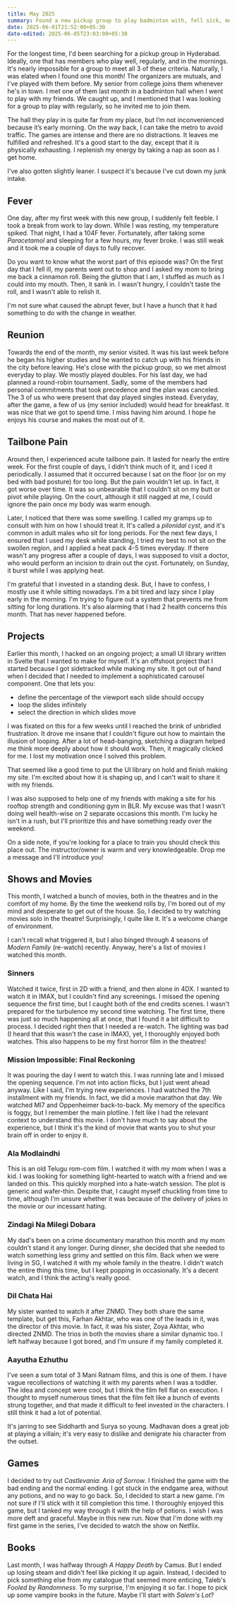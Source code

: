 ```yaml
---
title: May 2025
summary: Found a new pickup group to play badminton with, fell sick, met my senior from college, had a cyst near my tailbone, watched movies, and played my first Castlevania game.
date: 2025-06-01T21:52:00+05:30
date-edited: 2025-06-05T23:03:00+05:30
---
```


For the longest time, I'd been searching for a pickup group in Hyderabad. Ideally, one that has members who play well, regularly, and in the mornings. It's nearly impossible for a group to meet all 3 of these criteria. Naturally, I was elated when I found one this month! The organizers are mutuals, and I've played with them before. My senior from college joins them whenever he's in town. I met one of them last month in a badminton hall when I went to play with my friends. We caught up, and I mentioned that I was looking for a group to play with regularly, so he invited me to join them.

The hall they play in is quite far from my place, but I’m not inconvenienced because it’s early morning. On the way back, I can take the metro to avoid traffic. The games are intense and there are no distractions. It leaves me fulfilled and refreshed. It's a good start to the day, except that it is physically exhausting. I replenish my energy by taking a nap as soon as I get home.

I've also gotten slightly leaner. I suspect it's because I've cut down my junk intake.

## Fever

One day, after my first week with this new group, I suddenly felt feeble. I took a break from work to lay down. While I was resting, my temperature spiked. That night, I had a 104F fever. Fortunately, after taking some *Paracetamol* and sleeping for a few hours, my fever broke. I was still weak and it took me a couple of days to fully recover. 

Do you want to know what the worst part of this episode was? On the first day that I fell ill, my parents went out to shop and I asked my mom to bring me back a cinnamon roll. Being the glutton that I am, I stuffed as much as I could into my mouth. Then, it sank in. I wasn't hungry, I couldn't taste the roll, and I wasn't able to relish it.

I'm not sure what caused the abrupt fever, but I have a hunch that it had something to do with the change in weather.

## Reunion

Towards the end of the month, my senior visited. It was his last week before he began his higher studies and he wanted to catch up with his friends in the city before leaving. He's close with the pickup group, so we met almost everyday to play. We mostly played doubles. For his last day, we had planned a round-robin tournament. Sadly, some of the members had personal commitments that took precedence and the plan was canceled. The 3 of us who were present that day played singles instead. Everyday, after the game, a few of us (my senior included) would head for breakfast. It was nice that we got to spend time. I miss having him around. I hope he enjoys his course and makes the most out of it.

## Tailbone Pain

Around then, I experienced acute tailbone pain. It lasted for nearly the entire week. For the first couple of days, I didn't think much of it, and I iced it periodically. I assumed that it occurred because I sat on the floor (or on my bed with bad posture) for too long. But the pain wouldn't let up. In fact, it got worse over time. It was so unbearable that I couldn't sit on my butt or pivot while playing. On the court, although it still nagged at me, I could ignore the pain once my body was warm enough.

Later, I noticed that there was some swelling. I called my gramps up to consult with him on how I should treat it. It's called a *pilonidal cyst*, and it's common in adult males who sit for long periods. For the next few days, I ensured that I used my desk while standing, I tried my best to not sit on the swollen region, and I applied a heat pack 4-5 times everyday. If there wasn't any progress after a couple of days, I was supposed to visit a doctor, who would perform an incision to drain out the cyst. Fortunately, on Sunday, it burst while I was applying heat.

I'm grateful that I invested in a standing desk. But, I have to confess, I mostly use it while sitting nowadays. I'm a bit tired and lazy since I play early in the morning. I'm trying to figure out a system that prevents me from sitting for long durations. It's also alarming that I had 2 health concerns this month. That has never happened before.

## Projects

Earlier this month, I hacked on an ongoing project; a small UI library written in Svelte that I wanted to make for myself. It's an offshoot project that I started because I got sidetracked while making my site. It got out of hand when I decided that I needed to implement a sophisticated carousel component. One that lets you:

- define the percentage of the viewport each slide should occupy
- loop the slides infinitely
- select the direction in which slides move

I was fixated on this for a few weeks until I reached the brink of unbridled frustration. It drove me insane that I couldn't figure out how to maintain the illusion of looping. After a lot of head-banging, sketching a diagram helped me think more deeply about how it should work. Then, it magically clicked for me. I lost my motivation once I solved this problem.

That seemed like a good time to put the UI library on hold and finish making my site. I'm excited about how it is shaping up, and I can't wait to share it with my friends.

I was also supposed to help one of my friends with making a site for his rooftop strength and conditioning gym in BLR. My excuse was that I wasn't doing well health-wise on 2 separate occasions this month. I'm lucky he isn't in a rush, but I'll prioritize this and have something ready over the weekend.

On a side note, if you're looking for a place to train you should check this place out. The instructor/owner is warm and very knowledgeable. Drop me a message and I'll introduce you!

## Shows and Movies

This month, I watched a bunch of movies, both in the theatres and in the comfort of my home. By the time the weekend rolls by, I'm bored out of my mind and desperate to get out of the house. So, I decided to try watching movies solo in the theatre! Surprisingly, I quite like it. It's a welcome change of environment. 

I can't recall what triggered it, but I also binged through 4 seasons of *Modern Family* (re-watch) recently. Anyway, here's a list of movies I watched this month.

### Sinners

Watched it twice, first in 2D with a friend, and then alone in 4DX. I wanted to watch it in IMAX, but I couldn't find any screenings. I missed the opening sequence the first time, but I caught both of the end credits scenes. I wasn't prepared for the turbulence my second time watching. The first time, there was just so much happening all at once, that I found it a bit difficult to process. I decided right then that I needed a re-watch. The lighting was bad (I heard that this wasn't the case in IMAX), yet, I thoroughly enjoyed both watches. This also happens to be my first horror film in the theatres!

### Mission Impossible: Final Reckoning

It was pouring the day I went to watch this. I was running late and I missed the opening sequence. I'm not into action flicks, but I just went ahead anyway. Like I said, I'm trying new experiences. I had watched the 7th installment with my friends. In fact, we did a movie marathon that day. We watched MI7 and Oppenheimer back-to-back. My memory of the specifics is foggy, but I remember the main plotline. I felt like I had the relevant context to understand this movie. I don't have much to say about the experience, but I think it's the kind of movie that wants you to shut your brain off in order to enjoy it.

### Ala Modlaindhi

This is an old Telugu rom-com film. I watched it with my mom when I was a kid. I was looking for something light-hearted to watch with a friend and we landed on this. This quickly morphed into a hate-watch session. The plot is generic and wafer-thin. Despite that, I caught myself chuckling from time to time, although I'm unsure whether it was because of the delivery of jokes in the movie or our incessant hating.

### Zindagi Na Milegi Dobara

My dad's been on a crime documentary marathon this month and my mom couldn't stand it any longer. During dinner, she decided that she needed to watch something less grimy and settled on this film. Back when we were living in SG, I watched it with my whole family in the theatre. I didn't watch the entire thing this time, but I kept popping in occasionally. It's a decent watch, and I think the acting's really good.

### Dil Chata Hai

My sister wanted to watch it after ZNMD. They both share the same template, but get this, Farhan Akhtar, who was one of the leads in it, was the director of this movie. In fact, it was his sister, Zoya Akhtar, who directed ZNMD. The trios in both the movies share a similar dynamic too. I left halfway because I got bored, and I'm unsure if my family completed it.

### Aayutha Ezhuthu

I've seen a sum total of 3 Mani Ratnam films, and this is one of them. I have vague recollections of watching it with my parents when I was a toddler. The idea and concept were cool, but I think the film fell flat on execution. I thought to myself numerous times that the film felt like a bunch of events strung together, and that made it difficult to feel invested in the characters. I still think it had a lot of potential. 

It's jarring to see Siddharth and Surya so young. Madhavan does a great job at playing a villain; it's very easy to dislike and denigrate his character from the outset.

## Games

I decided to try out *Castlevania: Aria of Sorrow*. I finished the game with the bad ending and the normal ending. I got stuck in the endgame area, without any potions, and no way to go back. So, I decided to start a new game. I'm not sure if I'll stick with it till completion this time. I thoroughly enjoyed this game, but I tanked my way through it with the help of potions. I wish I was more deft and graceful. Maybe in this new run. Now that I'm done with my first game in the series, I've decided to watch the show on Netflix.

## Books

Last month, I was halfway through *A Happy Death* by Camus. But I ended up losing steam and didn't feel like picking it up again. Instead, I decided to pick something else from my catalogue that seemed more enticing, Taleb's *Fooled by Randomness*. To my surprise, I'm enjoying it so far. I hope to pick up some vampire books in the future. Maybe I'll start with *Salem's Lot*?